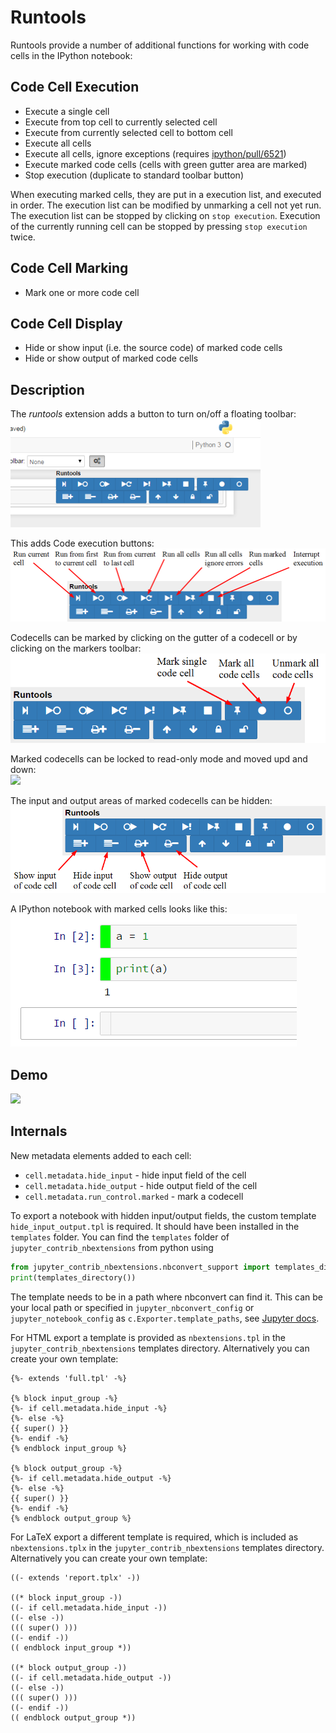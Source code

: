 Runtools
========
Runtools provide a number of additional functions for working with code cells in the IPython notebook:

Code Cell Execution
-------------------

* Execute a single cell
* Execute from top cell to currently selected cell
* Execute from currently selected cell to bottom cell
* Execute all cells
* Execute all cells, ignore exceptions (requires [ipython/pull/6521](https://github.com/ipython/ipython/pull/6521))
* Execute marked code cells (cells with green gutter area are marked)
* Stop execution (duplicate to standard toolbar button)

When executing marked cells, they are put in a execution list, and
executed in order. The execution list can be modified by unmarking
a cell not yet run. The execution list can be stopped by clicking on
`stop execution`. Execution of the currently running cell can be stopped
by pressing `stop execution` twice.

Code Cell Marking
-----------------

* Mark one or more code cell


Code Cell Display
-----------------

* Hide or show input (i.e. the source code) of marked code cells
* Hide or show output of marked code cells


Description
-----------

The *runtools* extension adds a button to turn on/off a floating toolbar:   
![](icon.png)

This adds Code execution buttons:   
![](runtools_execute.png)

Codecells can be marked by clicking on the gutter of a codecell or by clicking on the markers toolbar:   
![](runtools_marker.png)

Marked codecells can be locked to read-only mode and moved upd and down:   
![](runtools_lock.png)

The input and output areas of marked codecells can be hidden:   
![](runtools_show_hide.png)

A IPython notebook with marked cells looks like this:
![](runtools_nb.png)


Demo
----

![](demo.gif)


Internals
---------

New metadata elements added to each cell:
* `cell.metadata.hide_input` - hide input field of the cell
* `cell.metadata.hide_output` - hide output field of the cell
* `cell.metadata.run_control.marked` - mark a codecell

To export a notebook with hidden input/output fields, the custom template `hide_input_output.tpl` is required.
It should have been installed in the `templates` folder.
You can find the `templates` folder of `jupyter_contrib_nbextensions` from python using

```python
from jupyter_contrib_nbextensions.nbconvert_support import templates_directory
print(templates_directory())
```

The template needs to be in a path where nbconvert can find it. This can be your local path or specified in 
`jupyter_nbconvert_config` or `jupyter_notebook_config` as `c.Exporter.template_paths`, see [Jupyter docs](https://jupyter-notebook.readthedocs.io/en/latest/config.html).

For HTML export a template is provided as `nbextensions.tpl` in the `jupyter_contrib_nbextensions` templates directory. Alternatively you can create your own template:
```
{%- extends 'full.tpl' -%}

{% block input_group -%}
{%- if cell.metadata.hide_input -%}
{%- else -%}
{{ super() }}
{%- endif -%}
{% endblock input_group %}

{% block output_group -%}
{%- if cell.metadata.hide_output -%}
{%- else -%}
{{ super() }}
{%- endif -%}
{% endblock output_group %}
```

For LaTeX export a different template is required, which is included as `nbextensions.tplx` in the `jupyter_contrib_nbextensions` templates directory. Alternatively you can create your own template:
```
((- extends 'report.tplx' -))

((* block input_group -))
((- if cell.metadata.hide_input -))
((- else -))
((( super() )))
((- endif -))
(( endblock input_group *))

((* block output_group -))
((- if cell.metadata.hide_output -))
((- else -))
((( super() )))
((- endif -))
(( endblock output_group *))
```